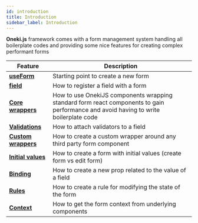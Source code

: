 ```yaml
---
id: introduction
title: Introduction
sidebar_label: Introduction
---
```


**Oneki.js** framework comes with a form management system handling all boilerplate codes and providing some nice features for creating complex performant forms

| Feature                                 | Description                                                                                                                          |
| --------------------------------------- | ------------------------------------------------------------------------------------------------------------------------------------ |
| **[useForm](./use-form)**               | Starting point to create a new form                                                                                                  |
| **[field](./field)**                    | How to register a field with a form                                                                                                  |
| **[Core wrappers](./wrapper)**          | How to use OnekiJS components wrapping standard form react components to gain performance and avoid having to write boilerplate code |
| **[Validations](./validations)**        | How to attach validators to a field                                                                                                  |
| **[Custom wrappers](./custom-wrapper)** | How to create a custom wrapper around any third party form component                                                                 |
| **[Initial values](./initial-value)**   | How to create a form with initial values (create form vs edit form)                                                                  |
| **[Binding](./bind)**                      | How to create a new prop related to the value of a field                                                                             |
| **[Rules](./rules)**                    | How to create a rule for modifying the state of the form                                                                             |
| **[Context](./use-form-context)**       | How to get the form context from underlying components                                                                               |
